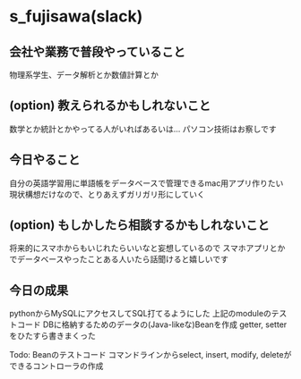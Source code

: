 # s_fujisawa(slack)

## 会社や業務で普段やっていること
物理系学生、データ解析とか数値計算とか

## (option) 教えられるかもしれないこと
数学とか統計とかやってる人がいればあるいは...
パソコン技術はお察しです

## 今日やること
自分の英語学習用に単語帳をデータベースで管理できるmac用アプリ作りたい
現状構想だけなので、とりあえずガリガリ形にしていく

## (option) もしかしたら相談するかもしれないこと
将来的にスマホからもいじれたらいいなと妄想しているので
スマホアプリとかでデータベースやったことある人いたら話聞けると嬉しいです

## 今日の成果
pythonからMySQLにアクセスしてSQL打てるようにした
上記のmoduleのテストコード
DBに格納するためのデータの(Java-likeな)Beanを作成
getter, setterをひたすら書きまくった

Todo:
Beanのテストコード
コマンドラインからselect, insert, modify, deleteができるコントローラの作成
